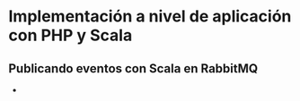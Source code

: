# Implementación a nivel de aplicación con PHP y Scala

## Publicando eventos con Scala en RabbitMQ

* 
